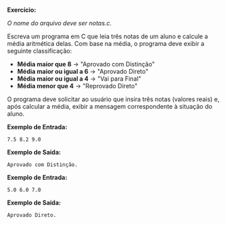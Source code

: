 **Exercício:**  

_O nome do arquivo deve ser notas.c._

Escreva um programa em C que leia três notas de um aluno e calcule a média aritmética delas. Com base na média, o programa deve exibir a seguinte classificação:  

- **Média maior que 8** → "Aprovado com Distinção"  
- **Média maior ou igual a 6** → "Aprovado Direto"  
- **Média maior ou igual a 4** → "Vai para Final"  
- **Média menor que 4** → "Reprovado Direto"  

O programa deve solicitar ao usuário que insira três notas (valores reais) e, após calcular a média, exibir a mensagem correspondente à situação do aluno.  

**Exemplo de Entrada:**  
```
7.5 8.2 9.0
```
**Exemplo de Saída:**  
```
Aprovado com Distinção.
```

**Exemplo de Entrada:**  
```
5.0 6.0 7.0
```
**Exemplo de Saída:**  
```
Aprovado Direto.
```
